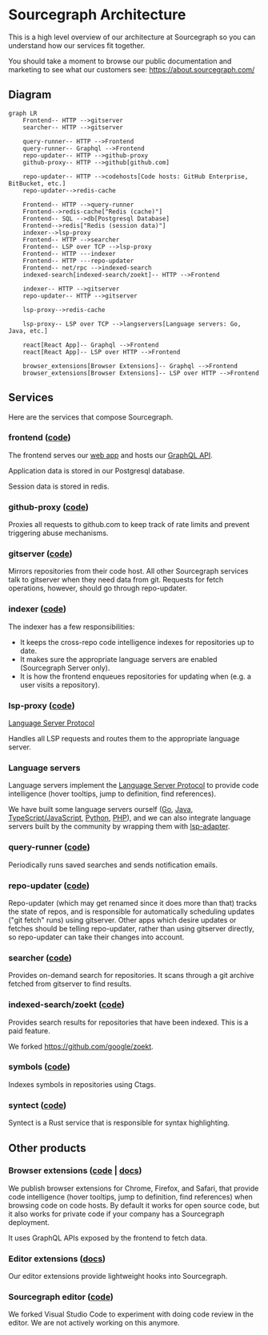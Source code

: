 # Sourcegraph Architecture

This is a high level overview of our architecture at Sourcegraph so you can understand how our services fit together.

You should take a moment to browse our public documentation and marketing to see what our customers see:
https://about.sourcegraph.com/

## Diagram

```mermaid
graph LR
    Frontend-- HTTP -->gitserver
    searcher-- HTTP -->gitserver

    query-runner-- HTTP -->Frontend
    query-runner-- Graphql -->Frontend
    repo-updater-- HTTP -->github-proxy
    github-proxy-- HTTP -->github[github.com]

    repo-updater-- HTTP -->codehosts[Code hosts: GitHub Enterprise, BitBucket, etc.]
    repo-updater-->redis-cache

    Frontend-- HTTP -->query-runner
    Frontend-->redis-cache["Redis (cache)"]
    Frontend-- SQL -->db[Postgresql Database]
    Frontend-->redis["Redis (session data)"]
    indexer-->lsp-proxy
    Frontend-- HTTP -->searcher
    Frontend-- LSP over TCP -->lsp-proxy
    Frontend-- HTTP ---indexer
    Frontend-- HTTP ---repo-updater
    Frontend-- net/rpc -->indexed-search
    indexed-search[indexed-search/zoekt]-- HTTP -->Frontend

    indexer-- HTTP -->gitserver
    repo-updater-- HTTP -->gitserver

    lsp-proxy-->redis-cache

    lsp-proxy-- LSP over TCP -->langservers[Language servers: Go, Java, etc.]

    react[React App]-- Graphql -->Frontend
    react[React App]-- LSP over HTTP -->Frontend

    browser_extensions[Browser Extensions]-- Graphql -->Frontend
    browser_extensions[Browser Extensions]-- LSP over HTTP -->Frontend
```

## Services

Here are the services that compose Sourcegraph.

### frontend ([code](https://sourcegraph.sgdev.org/github.com/sourcegraph/sourcegraph/-/tree/cmd/frontend))

The frontend serves our [web app](https://sourcegraph.sgdev.org/github.com/sourcegraph/sourcegraph/-/tree/web) and hosts our [GraphQL API](https://about.sourcegraph.com/docs/features/api/).

Application data is stored in our Postgresql database.

Session data is stored in redis.

### github-proxy ([code](https://sourcegraph.sgdev.org/github.com/sourcegraph/sourcegraph/-/tree/cmd/github-proxy))

Proxies all requests to github.com to keep track of rate limits and prevent triggering abuse mechanisms.

### gitserver ([code](https://sourcegraph.sgdev.org/github.com/sourcegraph/sourcegraph/-/tree/cmd/gitserver))

Mirrors repositories from their code host. All other Sourcegraph services talk to gitserver when they need data from git. Requests for fetch operations, however, should go through repo-updater.

### indexer ([code](https://sourcegraph.sgdev.org/github.com/sourcegraph/sourcegraph/-/tree/cmd/indexer))

The indexer has a few responsibilities:

- It keeps the cross-repo code intelligence indexes for repositories up to date.
- It makes sure the appropriate language servers are enabled (Sourcegraph Server only).
- It is how the frontend enqueues repositories for updating when (e.g. a user visits a repository).

### lsp-proxy ([code](https://sourcegraph.sgdev.org/github.com/sourcegraph/sourcegraph/-/tree/cmd/lsp-proxy))

[Language Server Protocol](https://microsoft.github.io/language-server-protocol/)

Handles all LSP requests and routes them to the appropriate language server.

### Language servers

Language servers implement the [Language Server Protocol](https://microsoft.github.io/language-server-protocol/) to provide code intelligence (hover tooltips, jump to definition, find references).

We have built some language servers ourself ([Go](https://github.com/sourcegraph/go-langserver), [Java](https://github.com/sourcegraph/java-langserver), [TypeScript/JavaScript](https://github.com/sourcegraph/javascript-typescript-langserver), [Python](https://github.com/sourcegraph/python-langserver), [PHP](https://github.com/felixfbecker/php-language-server)), and we can also integrate language servers built by the community by wrapping them with [lsp-adapter](https://github.com/sourcegraph/lsp-adapter).

### query-runner ([code](https://sourcegraph.sgdev.org/github.com/sourcegraph/sourcegraph/-/tree/cmd/query-runner))

Periodically runs saved searches and sends notification emails.

### repo-updater ([code](https://sourcegraph.sgdev.org/github.com/sourcegraph/sourcegraph/-/tree/cmd/repo-updater))

Repo-updater (which may get renamed since it does more than that) tracks the state of repos, and is responsible for automatically scheduling updates ("git fetch" runs) using gitserver. Other apps which desire updates or fetches should be telling repo-updater, rather than using gitserver directly, so repo-updater can take their changes into account.

### searcher ([code](https://sourcegraph.sgdev.org/github.com/sourcegraph/sourcegraph/-/tree/cmd/searcher))

Provides on-demand search for repositories. It scans through a git archive fetched from gitserver to find results.

### indexed-search/zoekt ([code](https://github.com/sourcegraph/zoekt))

Provides search results for repositories that have been indexed. This is a paid feature.

We forked https://github.com/google/zoekt.

### symbols ([code](https://sourcegraph.sgdev.org/github.com/sourcegraph/sourcegraph/-/tree/cmd/symbols))

Indexes symbols in repositories using Ctags.

### syntect ([code](https://github.com/sourcegraph/syntect_server))

Syntect is a Rust service that is responsible for syntax highlighting.

## Other products

### Browser extensions ([code](https://sourcegraph.sgdev.org/github.com/sourcegraph/browser-extensions) | [docs](https://about.sourcegraph.com/docs/features/browser-extensions/))

We publish browser extensions for Chrome, Firefox, and Safari, that provide code intelligence (hover tooltips, jump to definition, find references) when browsing code on code hosts. By default it works for open source code, but it also works for private code if your company has a Sourcegraph deployment.

It uses GraphQL APIs exposed by the frontend to fetch data.

### Editor extensions ([docs](https://about.sourcegraph.com/docs/integrations/editor-plugins))

Our editor extensions provide lightweight hooks into Sourcegraph.

### Sourcegraph editor ([code](https://github.com/sourcegraph/src))

We forked Visual Studio Code to experiment with doing code review in the editor. We are not actively working on this anymore.
